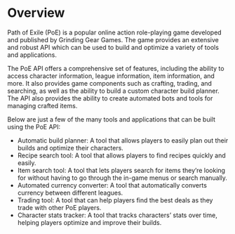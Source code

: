 # Overview

Path of Exile (PoE) is a popular online action role-playing game developed and
published by Grinding Gear Games. The game provides an extensive and robust API
which can be used to build and optimize a variety of tools and applications.

The PoE API offers a comprehensive set of features, including the ability to
access character information, league information, item information, and more.
It also provides game components such as crafting, trading, and searching, as
well as the ability to build a custom character build planner. The API also
provides the ability to create automated bots and tools for managing crafted
items.

Below are just a few of the many tools and applications that can be built using
the PoE API:

- Automatic build planner: A tool that allows players to easily plan out their
  builds and optimize their characters.
- Recipe search tool: A tool that allows players to find recipes quickly and
  easily.
- Item search tool: A tool that lets players search for items they’re looking
  for without having to go through the in-game menus or search manually.
- Automated currency converter: A tool that automatically converts currency
  between different leagues.
- Trading tool: A tool that can help players find the best deals as they trade
  with other PoE players.
- Character stats tracker: A tool that tracks characters’ stats over time,
  helping players optimize and improve their builds.
